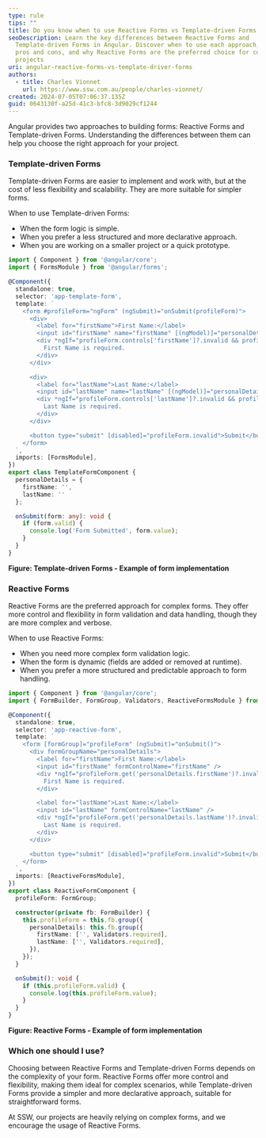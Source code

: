 ```yaml
---
type: rule
tips: ""
title: Do you know when to use Reactive Forms vs Template-driven Forms in Angular?
seoDescription: Learn the key differences between Reactive Forms and
  Template-driven Forms in Angular. Discover when to use each approach, their
  pros and cons, and why Reactive Forms are the preferred choice for complex
  projects
uri: angular-reactive-forms-vs-template-driver-forms
authors:
  - title: Charles Vionnet
    url: https://www.ssw.com.au/people/charles-vionnet/
created: 2024-07-05T07:06:37.135Z
guid: 0643130f-a25d-41c3-bfc8-3d9029cf1244
---
```

Angular provides two approaches to building forms: Reactive Forms and Template-driven Forms. Understanding the differences between them can help you choose the right approach for your project.

<!--endintro-->

### Template-driven Forms
Template-driven Forms are easier to implement and work with, but at the cost of less flexibility and scalability. They are more suitable for simpler forms.

When to use Template-driven Forms:
- When the form logic is simple.
- When you prefer a less structured and more declarative approach.
- When you are working on a smaller project or a quick prototype.

```ts
import { Component } from '@angular/core';
import { FormsModule } from '@angular/forms';

@Component({
  standalone: true,
  selector: 'app-template-form',
  template: `
    <form #profileForm="ngForm" (ngSubmit)="onSubmit(profileForm)">
      <div>
        <label for="firstName">First Name:</label>
        <input id="firstName" name="firstName" [(ngModel)]="personalDetails.firstName" required />
        <div *ngIf="profileForm.controls['firstName']?.invalid && profileForm.controls['firstName']?.touched">
          First Name is required.
        </div>
      </div>

      <div>
        <label for="lastName">Last Name:</label>
        <input id="lastName" name="lastName" [(ngModel)]="personalDetails.lastName" required />
        <div *ngIf="profileForm.controls['lastName']?.invalid && profileForm.controls['lastName']?.touched">
          Last Name is required.
        </div>
      </div>

      <button type="submit" [disabled]="profileForm.invalid">Submit</button>
    </form>
  `,
  imports: [FormsModule],
})
export class TemplateFormComponent {
  personalDetails = {
    firstName: '',
    lastName: ''
  };

  onSubmit(form: any): void {
    if (form.valid) {
      console.log('Form Submitted', form.value);
    }
  }
}
```
**Figure: Template-driven Forms - Example of form implementation**

### Reactive Forms
Reactive Forms are the preferred approach for complex forms. They offer more control and flexibility in form validation and data handling, though they are more complex and verbose.

When to use Reactive Forms:
- When you need more complex form validation logic.
- When the form is dynamic (fields are added or removed at runtime).
- When you prefer a more structured and predictable approach to form handling.

```ts
import { Component } from '@angular/core';
import { FormBuilder, FormGroup, Validators, ReactiveFormsModule } from '@angular/forms';

@Component({
  standalone: true,
  selector: 'app-reactive-form',
  template: `
    <form [formGroup]="profileForm" (ngSubmit)="onSubmit()">
      <div formGroupName="personalDetails">
        <label for="firstName">First Name:</label>
        <input id="firstName" formControlName="firstName" />
        <div *ngIf="profileForm.get('personalDetails.firstName')?.invalid && profileForm.get('personalDetails.firstName')?.touched">
          First Name is required.
        </div>

        <label for="lastName">Last Name:</label>
        <input id="lastName" formControlName="lastName" />
        <div *ngIf="profileForm.get('personalDetails.lastName')?.invalid && profileForm.get('personalDetails.lastName')?.touched">
          Last Name is required.
        </div>
      </div>

      <button type="submit" [disabled]="profileForm.invalid">Submit</button>
    </form>
  `,
  imports: [ReactiveFormsModule],
})
export class ReactiveFormComponent {
  profileForm: FormGroup;

  constructor(private fb: FormBuilder) {
    this.profileForm = this.fb.group({
      personalDetails: this.fb.group({
        firstName: ['', Validators.required],
        lastName: ['', Validators.required],
      }),
    });
  }

  onSubmit(): void {
    if (this.profileForm.valid) {
      console.log(this.profileForm.value);
    }
  }
}
```
**Figure: Reactive Forms - Example of form implementation**

### Which one should I use?
Choosing between Reactive Forms and Template-driven Forms depends on the complexity of your form. Reactive Forms offer more control and flexibility, making them ideal for complex scenarios, while Template-driven Forms provide a simpler and more declarative approach, suitable for straightforward forms.

At SSW, our projects are heavily relying on complex forms, and we encourage the usage of Reactive Forms.
